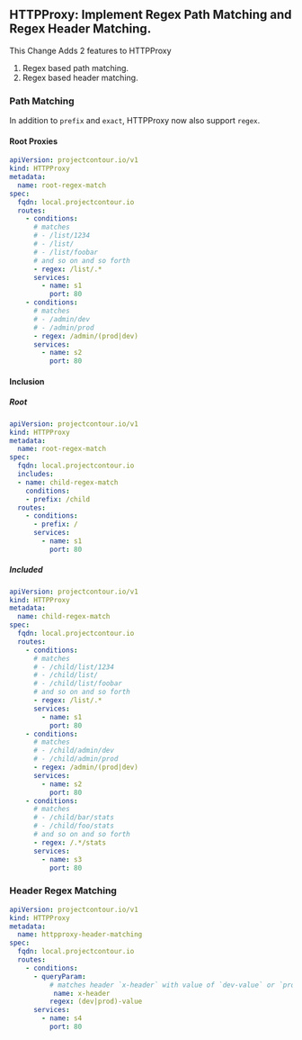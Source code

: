 ## HTTPProxy: Implement Regex Path Matching and Regex Header Matching.

This Change Adds 2 features to HTTPProxy
1. Regex based path matching.
1. Regex based header matching.


### Path Matching

In addition to `prefix` and `exact`, HTTPProxy now also support `regex`.


#### Root Proxies
```yaml
apiVersion: projectcontour.io/v1
kind: HTTPProxy
metadata:
  name: root-regex-match
spec:
  fqdn: local.projectcontour.io
  routes:
    - conditions:
      # matches
      # - /list/1234
      # - /list/
      # - /list/foobar
      # and so on and so forth
      - regex: /list/.*
      services:
        - name: s1
          port: 80
    - conditions:
      # matches
      # - /admin/dev
      # - /admin/prod
      - regex: /admin/(prod|dev)
      services:
        - name: s2
          port: 80
```

#### Inclusion

##### Root

```yaml
apiVersion: projectcontour.io/v1
kind: HTTPProxy
metadata:
  name: root-regex-match
spec:
  fqdn: local.projectcontour.io
  includes:
  - name: child-regex-match
    conditions:
    - prefix: /child
  routes:
    - conditions:
      - prefix: /
      services:
        - name: s1
          port: 80
```

##### Included

```yaml
apiVersion: projectcontour.io/v1
kind: HTTPProxy
metadata:
  name: child-regex-match
spec:
  fqdn: local.projectcontour.io
  routes:
    - conditions:
      # matches
      # - /child/list/1234
      # - /child/list/
      # - /child/list/foobar
      # and so on and so forth
      - regex: /list/.*
      services:
        - name: s1
          port: 80
    - conditions:
      # matches
      # - /child/admin/dev
      # - /child/admin/prod
      - regex: /admin/(prod|dev)
      services:
        - name: s2
          port: 80
    - conditions:
      # matches
      # - /child/bar/stats
      # - /child/foo/stats
      # and so on and so forth
      - regex: /.*/stats
      services:
        - name: s3
          port: 80
```

### Header Regex Matching

```yaml
apiVersion: projectcontour.io/v1
kind: HTTPProxy
metadata:
  name: httpproxy-header-matching
spec:
  fqdn: local.projectcontour.io
  routes:
    - conditions:
      - queryParam:
          # matches header `x-header` with value of `dev-value` or `prod-value`
           name: x-header
          regex: (dev|prod)-value
      services:
        - name: s4
          port: 80
```